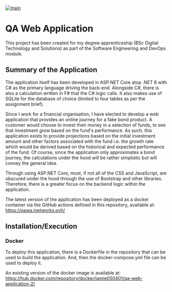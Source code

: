 [![main](https://github.com/Jamie050401/qa-software-devops-web-application/actions/workflows/main-push.yml/badge.svg?branch=main)](https://github.com/Jamie050401/qa-software-devops-web-application/actions/workflows/main-push.yml)
# QA Web Application

This project has been created for my degree apprenticeship (BSc Digital Technology and Solutions) as part of the Software Engineering and DevOps module.

## Summary of the Application

The application itself has been developed in ASP.NET Core atop .NET 8 with C# as the primary language driving the back-end. Alongside C#, there is also a calculation written in F# that the C# logic calls. It also makes use of SQLite for the database of choice (limited to four tables as per the assignment brief).

Since I work for a financial organisation, I have elected to develop a web application that provides an online journey for a fake bond product. A customer would choose to invest their money in a selection of funds, to see that investment grow based on the fund's performance. As such, this application exists to provide projections based on the initial investment amount and other factors associated with the fund i.e. the growth rate which would be derived based on the historical and expected performance of the fund. Of course, since the application only approximates a bond journey, the calculations under the hood will be rather simplistic but will convey the general idea.

Through using ASP.NET Core, most, if not all of the CSS and JavaScript, are obscured under the hood through the use of Bootstrap and other libraries. Therefore, there is a greater focus on the backend logic within the application.

The latest version of the application has been deployed as a docker container via the GitHub actions defined in this repository, available at: https://qawa.jnetworks.ovh/


## Installation/Execution

### Docker

To deploy this application, there is a Dockerfile in the repository that can be used to build the application. And, then the docker-compose.yml file can be used to deploy it.

An existing version of the docker image is available at: https://hub.docker.com/repository/docker/jamie050401/qa-web-application-2/

